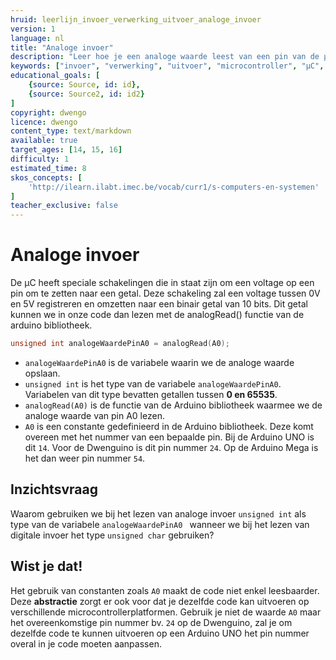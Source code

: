 ```yaml
---
hruid: leerlijn_invoer_verwerking_uitvoer_analoge_invoer
version: 1
language: nl
title: "Analoge invoer"
description: "Leer hoe je een analoge waarde leest van een pin van de µC."
keywords: ["invoer", "verwerking", "uitvoer", "microcontroller", "µC", "arduino", "dwenguino", "analogRead"]
educational_goals: [
    {source: Source, id: id}, 
    {source: Source2, id: id2}
]
copyright: dwengo
licence: dwengo
content_type: text/markdown
available: true
target_ages: [14, 15, 16]
difficulty: 1
estimated_time: 8
skos_concepts: [
    'http://ilearn.ilabt.imec.be/vocab/curr1/s-computers-en-systemen'
]
teacher_exclusive: false
---
```


# Analoge invoer

De µC heeft speciale schakelingen die in staat zijn om een voltage op een pin om te zetten naar een getal. Deze schakeling zal een voltage tussen 0V en 5V registreren en omzetten naar een binair getal van 10 bits. Dit getal kunnen we in onze code dan lezen met de analogRead() functie van de arduino bibliotheek.

```cpp
unsigned int analogeWaardePinA0 = analogRead(A0);
```

- `analogeWaardePinA0` is de variabele waarin we de analoge waarde opslaan.
- `unsigned int` is het type van de variabele `analogeWaardePinA0`. Variabelen van dit type bevatten getallen tussen **0 en 65535**.
- `analogRead(A0)` is de functie van de Arduino bibliotheek waarmee we de analoge waarde van pin A0 lezen.
- `A0` is een constante gedefinieerd in de Arduino bibliotheek. Deze komt overeen met het nummer van een bepaalde pin. Bij de Arduino UNO is dit `14`. Voor de Dwenguino is dit pin nummer `24`. Op de Arduino Mega is het dan weer pin nummer `54`.

<div class="dwengo-content assignment">
    <h2 class="title">Inzichtsvraag</h2>
    <div class="content">
        <p>
        Waarom gebruiken we bij het lezen van analoge invoer <code class="language-cpp">unsigned int</code> als type van de variabele <code class="language-cpp">analogeWaardePinA0 </code> wanneer we bij het lezen van digitale invoer het type <code class="language-cpp">unsigned char</code> gebruiken?
        </p>
    </div>
</div>

<div class="dwengo-content sideinfo">
    <h2 class="title">Wist je dat!</h2>
    <div class="content">
        <p>
            Het gebruik van constanten zoals <code class="language-cpp">A0</code> maakt de code niet enkel leesbaarder. Deze <strong>abstractie</strong> zorgt er ook voor dat je dezelfde code kan uitvoeren op verschillende microcontrollerplatformen. Gebruik je niet de waarde <code class="language-cpp">A0</code> maar het overeenkomstige pin nummer bv. <code class="language-cpp">24</code> op de Dwenguino, zal je om dezelfde code te kunnen uitvoeren op een Arduino UNO het pin nummer overal in je code moeten aanpassen.
        </p>
    </div>
</div>